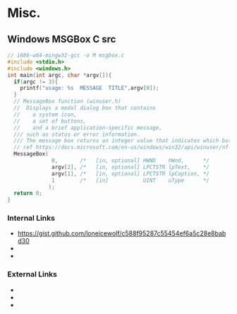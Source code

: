 # Misc.

## Windows MSGBox C src
```c
// i686-w64-mingw32-gcc -o M msgbox.c
#include <stdio.h>
#include <windows.h>
int main(int argc, char *argv[]){
  if(argc != 3){
    printf("usage: %s  MESSAGE  TITLE",argv[0]);
  }
  // MessageBox function (winuser.h)
  //  Displays a modal dialog box that contains
  //    a system icon,
  //    a set of buttons,
  //    and a brief application-specific message,
  /// such as status or error information.
  /// The message box returns an integer value that indicates which button the user clicked.
  // ref https://docs.microsoft.com/en-us/windows/win32/api/winuser/nf-winuser-messagebox
  MessageBox(
              0,       /*   [in, optional] HWND    hWnd,      */
              argv[2], /*   [in, optional] LPCTSTR lpText,    */
              argv[1], /*   [in, optional] LPCTSTR lpCaption, */
              1        /*   [in]           UINT    uType      */
             );
  return 0;
}
```




### Internal Links
- https://gist.github.com/loneicewolf/c588f95287c55454ef6a5c28e8babd30
- 
- 



### External Links
- 
- 
- 



